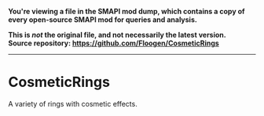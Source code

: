 **You're viewing a file in the SMAPI mod dump, which contains a copy of every open-source SMAPI mod
for queries and analysis.**

**This is _not_ the original file, and not necessarily the latest version.**  
**Source repository: https://github.com/Floogen/CosmeticRings**

----

# CosmeticRings
 A variety of rings with cosmetic effects.
